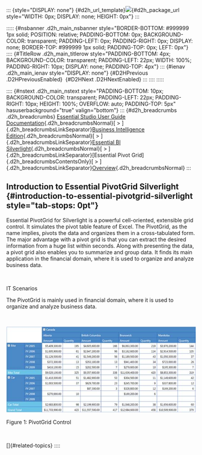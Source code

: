 ::: {style="DISPLAY: none"}
[](ms-xhelp:///?Id=d2h_url_template){#d2h_url_template}![](!package_url!){#d2h_package_url style="WIDTH: 0px; DISPLAY: none; HEIGHT: 0px"}
:::

::::: {#nsbanner .d2h_main_nsbanner style="BORDER-BOTTOM: #999999 1px solid; POSITION: relative; PADDING-BOTTOM: 0px; BACKGROUND-COLOR: transparent; PADDING-LEFT: 0px; PADDING-RIGHT: 0px; DISPLAY: none; BORDER-TOP: #999999 1px solid; PADDING-TOP: 0px; LEFT: 0px"}
:::: {#TitleRow .d2h_main_titlerow style="PADDING-BOTTOM: 4px; BACKGROUND-COLOR: transparent; PADDING-LEFT: 22px; WIDTH: 100%; PADDING-RIGHT: 10px; DISPLAY: none; PADDING-TOP: 4px"}
::: {#ienav .d2h_main_ienav style="DISPLAY: none"}
[](ms-xhelp:///?Id=c4913f65-04ad-48e6-94ce-045e9f8b7316){#D2HPrevious .D2HPreviousEnabled}  [](ms-xhelp:///?Id=839fca48-b713-4c20-a167-653cb815cd8f){#D2HNext .D2HNextEnabled}
:::
::::
:::::

:::: {#nstext .d2h_main_nstext style="PADDING-BOTTOM: 10px; BACKGROUND-COLOR: transparent; PADDING-LEFT: 22px; PADDING-RIGHT: 10px; HEIGHT: 100%; OVERFLOW: auto; PADDING-TOP: 5px" hasuserbackground="true" valign="bottom"}
::: {#d2h_breadcrumbs .d2h_breadcrumbs}
[Essential Studio User Guide Documentation](ms-xhelp:///?Id=12457748-09e3-4d74-a240-8e049cedf030){.d2h_breadcrumbsNormal}[ \> ]{.d2h_breadcrumbsLinkSeparator}[Business Intelligence Edition](ms-xhelp:///?Id=fdf33dd8-62b2-47b9-ad7b-fc50e590bca5){.d2h_breadcrumbsNormal}[ \> ]{.d2h_breadcrumbsLinkSeparator}[Essential BI Silverlight](ms-xhelp:///?Id=c006b39c-6aa2-4637-b7de-3e7b6cb3f9f9){.d2h_breadcrumbsNormal}[ \> ]{.d2h_breadcrumbsLinkSeparator}[Essential Pivot Grid]{.d2h_breadcrumbsContentsOnly}[ \> ]{.d2h_breadcrumbsLinkSeparator}[Overview](ms-xhelp:///?Id=c4913f65-04ad-48e6-94ce-045e9f8b7316){.d2h_breadcrumbsNormal}
:::

## Introduction to Essential PivotGrid Silverlight {#introduction-to-essential-pivotgrid-silverlight style="tab-stops: 0pt"}

Essential PivotGrid for Silverlight is a powerful cell-oriented, extensible grid control. It simulates the pivot table feature of Excel. The PivotGrid, as the name implies, pivots the data and organizes them in a cross-tabulated form. The major advantage with a pivot grid is that you can extract the desired information from a huge list within seconds. Along with presenting the data, a pivot grid also enables you to summarize and group data. It finds its main application in the financial domain, where it is used to organize and analyze business data.

 

IT Scenarios

The PivotGrid is mainly used in financial domain, where it is used to organize and analyze business data.

 

![Description: C:\\Users\\dwarageshmb\\Desktop\\Vol 4 Docs\\Images\\PivotGrid SL\\PivotGridControl.png](ImagesExt/image36_0.jpg)

Figure 1: PivotGrid Control

 

[]{#related-topics}
::::
